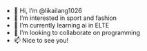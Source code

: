 - 👋 Hi, I’m @likailang1026
- 👀 I’m interested in sport and fashion
- 🌱 I’m currently learning ai in ELTE
- 💞️ I’m looking to collaborate on programming
- 📫 Nice to see you!

<!---
likailang1026/likailang1026 is a ✨ special ✨ repository because its `README.md` (this file) appears on your GitHub profile.
You can click the Preview link to take a look at your changes.
--->
